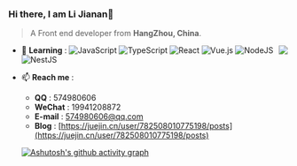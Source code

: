 ### Hi there, I am Li Jianan👋

> A Front end developer from **HangZhou, China**.

<a href="https://github.com/anuraghazra/github-readme-stats">
  <img align="right" src="https://github-readme-stats.vercel.app/api?username=li-jia-nan&show_icons=true&theme=graywhite" />
</a>

- 🌱 **Learning** :
  ![JavaScript](https://img.shields.io/badge/javascript-%23323330.svg?style=for-the-badge&logo=javascript&logoColor=%23F7DF1E)
  ![TypeScript](https://img.shields.io/badge/typescript-%23007ACC.svg?style=for-the-badge&logo=typescript&logoColor=white)
  ![React](https://img.shields.io/badge/react-%2320232a.svg?style=for-the-badge&logo=react&logoColor=%2361DAFB)
  ![Vue.js](https://img.shields.io/badge/vuejs-%2335495e.svg?style=for-the-badge&logo=vuedotjs&logoColor=%234FC08D)
  ![NodeJS](https://img.shields.io/badge/node.js-6DA55F?style=for-the-badge&logo=node.js&logoColor=white)
  ![NestJS](https://img.shields.io/badge/nestjs-%23E0234E.svg?style=for-the-badge&logo=nestjs&logoColor=white)

- 📫 **Reach me** :
  - **QQ** : 574980606
  - **WeChat** : 19941208872
  - **E-mail** : 574980606@qq.com
  - **Blog** : [https://juejin.cn/user/782508010775198/posts](https://juejin.cn/user/782508010775198/posts)

  [![Ashutosh's github activity graph](https://activity-graph.herokuapp.com/graph?username=li-jia-nan&theme=minimal)](https://github.com/ashutosh00710/github-readme-activity-graph)
